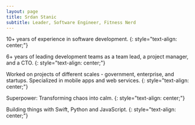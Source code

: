 ```yaml
---
layout: page
title: Srdan Stanic
subtitle: Leader, Software Engineer, Fitness Nerd
---
```


10+ years of experience in software development.
{: style="text-align: center;"}

6+ years of leading development teams as a team lead, a project manager, and a CTO.
{: style="text-align: center;"}

Worked on projects of different scales - government, enterprise, and startups. Specialized in mobile apps and web services.
{: style="text-align: center;"}

Superpower: Transforming chaos into calm.
{: style="text-align: center;"}

Building things with Swift, Python and JavaScript.
{: style="text-align: center;"}
